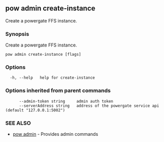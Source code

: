 ## pow admin create-instance

Create a powergate FFS instance.

### Synopsis

Create a powergate FFS instance.

```
pow admin create-instance [flags]
```

### Options

```
  -h, --help   help for create-instance
```

### Options inherited from parent commands

```
      --admin-token string     admin auth token
      --serverAddress string   address of the powergate service api (default "127.0.0.1:5002")
```

### SEE ALSO

* [pow admin](pow_admin.md)	 - Provides admin commands

